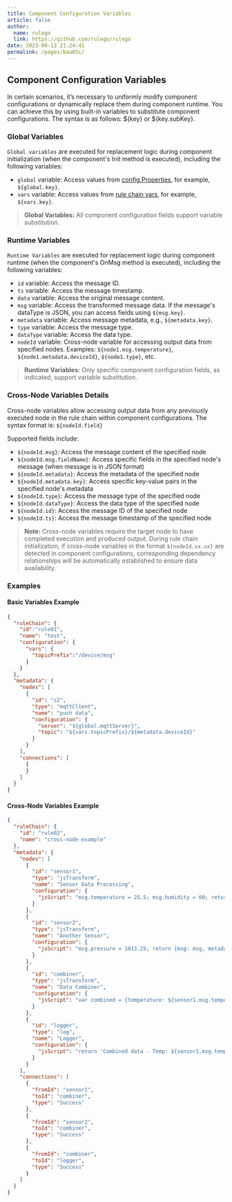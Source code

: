 ```yaml
---
title: Component Configuration Variables
article: false
author: 
  name: rulego
  link: https://github.com/rulego/rulego
date: 2023-09-13 21:24:41
permalink: /pages/baa05c/
---
```


## Component Configuration Variables

In certain scenarios, it’s necessary to uniformly modify component configurations or dynamically replace them during component runtime. You can achieve this by using built-in variables to substitute component configurations. The syntax is as follows: ${key} or ${key.subKey}.

### Global Variables
`Global variables` are executed for replacement logic during component initialization (when the component's Init method is executed), including the following variables:
- `global` variable: Access values from [config.Properties](/en/pages/d59341/#properties), for example, `${global.key}`.
- `vars` variable: Access values from [rule chain vars](/en/pages/10e1c0/#rulechain-configuration-configuration-information-of-the-rule-chain), for example, `${vars.key}`.

> **Global Variables:** All component configuration fields support variable substitution.
### Runtime Variables
`Runtime Variables` are executed for replacement logic during component runtime (when the component's OnMsg method is executed), including the following variables:

- `id` variable: Access the message ID.
- `ts` variable: Access the message timestamp.
- `data` variable: Access the original message content.
- `msg` variable: Access the transformed message data. If the message's dataType is JSON, you can access fields using `${msg.key}`.
- `metadata` variable: Access message metadata, e.g., `${metadata.key}`.
- `type` variable: Access the message type.
- `dataType` variable: Access the data type.
- `nodeId` variable: <Badge text="v0.33.0+"/> Cross-node variable for accessing output data from specified nodes. Examples: `${node1.msg.temperature}`, `${node1.metadata.deviceId}`, `${node1.type}`, etc.

> **Runtime Variables:** Only specific component configuration fields, as indicated, support variable substitution.
### Cross-Node Variables Details

Cross-node variables allow accessing output data from any previously executed node in the rule chain within component configurations. The syntax format is: `${nodeId.field}`

Supported fields include:
- `${nodeId.msg}`: Access the message content of the specified node
- `${nodeId.msg.fieldName}`: Access specific fields in the specified node's message (when message is in JSON format)
- `${nodeId.metadata}`: Access the metadata of the specified node
- `${nodeId.metadata.key}`: Access specific key-value pairs in the specified node's metadata
- `${nodeId.type}`: Access the message type of the specified node
- `${nodeId.dataType}`: Access the data type of the specified node
- `${nodeId.id}`: Access the message ID of the specified node
- `${nodeId.ts}`: Access the message timestamp of the specified node

> **Note:** Cross-node variables require the target node to have completed execution and produced output. During rule chain initialization, if cross-node variables in the format `${nodeId.xx.xx}` are detected in component configurations, corresponding dependency relationships will be automatically established to ensure data availability.

### Examples

#### Basic Variables Example
```json
{
  "ruleChain": {
	"id":"rule01",
    "name": "test",
    "configuration": {
      "vars": {
        "topicPrefix":"/device/msg"
      }
    }
  },
  "metadata": {
    "nodes": [
      {
        "id": "s2",
        "type": "mqttClient",
        "name": "push data",
        "configuration": {
          "server": "${global.mqttServer}",
          "topic": "${vars.topicPrefix}/${metadata.deviceId}"
        }
      }
    ],
    "connections": [
      {
      }
    ]
  }
}
```

#### Cross-Node Variables Example
```json
{
  "ruleChain": {
    "id": "rule02",
    "name": "cross-node-example"
  },
  "metadata": {
    "nodes": [
      {
        "id": "sensor1",
        "type": "jsTransform",
        "name": "Sensor Data Processing",
        "configuration": {
          "jsScript": "msg.temperature = 25.5; msg.humidity = 60; return {msg: msg, metadata: metadata, msgType: msgType};"
        }
      },
      {
        "id": "sensor2",
        "type": "jsTransform",
        "name": "Another Sensor",
        "configuration": {
          "jsScript": "msg.pressure = 1013.25; return {msg: msg, metadata: metadata, msgType: msgType};"
        }
      },
      {
        "id": "combiner",
        "type": "jsTransform",
        "name": "Data Combiner",
        "configuration": {
          "jsScript": "var combined = {temperature: ${sensor1.msg.temperature}, humidity: ${sensor1.msg.humidity}, pressure: ${sensor2.msg.pressure}, timestamp: ${sensor1.ts}}; return {msg: combined, metadata: metadata, msgType: msgType};"
        }
      },
      {
        "id": "logger",
        "type": "log",
        "name": "Logger",
        "configuration": {
          "jsScript": "return 'Combined data - Temp: ${sensor1.msg.temperature}°C, Humidity: ${sensor1.msg.humidity}%, Pressure: ${sensor2.msg.pressure}hPa';"
        }
      }
    ],
    "connections": [
      {
        "fromId": "sensor1",
        "toId": "combiner",
        "type": "Success"
      },
      {
        "fromId": "sensor2",
        "toId": "combiner",
        "type": "Success"
      },
      {
        "fromId": "combiner",
        "toId": "logger",
        "type": "Success"
      }
    ]
  }
}
```